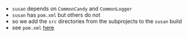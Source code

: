 
* `susan` depends on `CommonCandy` and `CommonLogger`
* `susan` has `pom.xml` but others do not
* so we add the `src` directories from the subprojects to the `susan` build
* see `pom.xml` [here](./susan/pom.xml)
